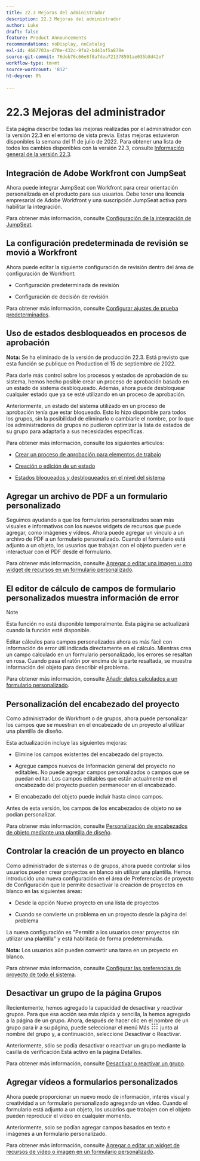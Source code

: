 ```yaml
---
title: 22.3 Mejoras del administrador
description: 22.3 Mejoras del administrador
author: Luke
draft: false
feature: Product Announcements
recommendations: noDisplay, noCatalog
exl-id: 4607703a-d70e-432c-9fa2-bd43af5a870e
source-git-commit: 76deb76c66e8f8a7dea721378591ae035b8d42e7
workflow-type: tm+mt
source-wordcount: '812'
ht-degree: 0%

---
```


# 22.3 Mejoras del administrador

Esta página describe todas las mejoras realizadas por el administrador con la versión 22.3 en el entorno de vista previa. Estas mejoras estuvieron disponibles la semana del 11 de julio de 2022. Para obtener una lista de todos los cambios disponibles con la versión 22.3, consulte [Información general de la versión 22.3](/help/quicksilver/product-announcements/product-releases/22.3-release-activity/22-3-release-overview.md).

## Integración de Adobe Workfront con JumpSeat

Ahora puede integrar JumpSeat con Workfront para crear orientación personalizada en el producto para sus usuarios. Debe tener una licencia empresarial de Adobe Workfront y una suscripción JumpSeat activa para habilitar la integración.

Para obtener más información, consulte [Configuración de la integración de JumpSeat](/help/quicksilver/administration-and-setup/configure-integrations/configure-jumpseat.md).

## La configuración predeterminada de revisión se movió a Workfront

Ahora puede editar la siguiente configuración de revisión dentro del área de configuración de Workfront:

* Configuración predeterminada de revisión

* Configuración de decisión de revisión

Para obtener más información, consulte [Configurar ajustes de prueba predeterminados](/help/quicksilver/administration-and-setup/manage-workfront/configure-proofing/configure-default-proof-settings.md).

## Uso de estados desbloqueados en procesos de aprobación

**Nota:** Se ha eliminado de la versión de producción 22.3. Está previsto que esta función se publique en Production el 15 de septiembre de 2022.

Para darle más control sobre los procesos y estados de aprobación de su sistema, hemos hecho posible crear un proceso de aprobación basado en un estado de sistema desbloqueado. Además, ahora puede desbloquear cualquier estado que ya se esté utilizando en un proceso de aprobación.

Anteriormente, un estado del sistema utilizado en un proceso de aprobación tenía que estar bloqueado. Esto lo hizo disponible para todos los grupos, sin la posibilidad de eliminarlo o cambiarle el nombre, por lo que los administradores de grupos no pudieron optimizar la lista de estados de su grupo para adaptarla a sus necesidades específicas.

Para obtener más información, consulte los siguientes artículos:

* [Crear un proceso de aprobación para elementos de trabajo](/help/quicksilver/administration-and-setup/customize-workfront/configure-approval-milestone-processes/create-approval-processes.md)

* [Creación o edición de un estado](/help/quicksilver/administration-and-setup/customize-workfront/creating-custom-status-and-priority-labels/create-or-edit-a-status.md)

* [Estados bloqueados y desbloqueados en el nivel del sistema](/help/quicksilver/administration-and-setup/customize-workfront/creating-custom-status-and-priority-labels/lock-or-unlock-a-custom-system-level-status.md)


## Agregar un archivo de PDF a un formulario personalizado

Seguimos ayudando a que los formularios personalizados sean más visuales e informativos con los nuevos widgets de recursos que puede agregar, como imágenes y vídeos. Ahora puede agregar un vínculo a un archivo de PDF a un formulario personalizado. Cuando el formulario está adjunto a un objeto, los usuarios que trabajan con el objeto pueden ver e interactuar con el PDF desde el formulario.

Para obtener más información, consulte [Agregar o editar una imagen u otro widget de recursos en un formulario personalizado](/help/quicksilver/administration-and-setup/customize-workfront/create-manage-custom-forms/add-widget-or-edit-its-properties-in-a-custom-form.md).

## El editor de cálculo de campos de formulario personalizados muestra información de error

>[!NOTE]
>
>Esta función no está disponible temporalmente. Esta página se actualizará cuando la función esté disponible.

Editar cálculos para campos personalizados ahora es más fácil con información de error útil indicada directamente en el cálculo. Mientras crea un campo calculado en un formulario personalizado, los errores se resaltan en rosa. Cuando pasa el ratón por encima de la parte resaltada, se muestra información del objeto para describir el problema.

Para obtener más información, consulte [Añadir datos calculados a un formulario personalizado](/help/quicksilver/administration-and-setup/customize-workfront/create-manage-custom-forms/add-calculated-data-to-custom-form.md).

## Personalización del encabezado del proyecto

Como administrador de Workfront o de grupos, ahora puede personalizar los campos que se muestran en el encabezado de un proyecto al utilizar una plantilla de diseño.

Esta actualización incluye las siguientes mejoras:

* Elimine los campos existentes del encabezado del proyecto.

* Agregue campos nuevos de Información general del proyecto no editables. No puede agregar campos personalizados o campos que se puedan editar. Los campos editables que están actualmente en el encabezado del proyecto pueden permanecer en el encabezado.

* El encabezado del objeto puede incluir hasta cinco campos.


Antes de esta versión, los campos de los encabezados de objeto no se podían personalizar.

Para obtener más información, consulte [Personalización de encabezados de objeto mediante una plantilla de diseño](/help/quicksilver/administration-and-setup/customize-workfront/use-layout-templates/customize-object-headers.md).

## Controlar la creación de un proyecto en blanco

Como administrador de sistemas o de grupos, ahora puede controlar si los usuarios pueden crear proyectos en blanco sin utilizar una plantilla. Hemos introducido una nueva configuración en el área de Preferencias de proyecto de Configuración que le permite desactivar la creación de proyectos en blanco en las siguientes áreas:

* Desde la opción Nuevo proyecto en una lista de proyectos

* Cuando se convierte un problema en un proyecto desde la página del problema


La nueva configuración es &quot;Permitir a los usuarios crear proyectos sin utilizar una plantilla&quot; y está habilitada de forma predeterminada.

**Nota:** Los usuarios aún pueden convertir una tarea en un proyecto en blanco.

Para obtener más información, consulte [Configurar las preferencias de proyecto de todo el sistema](/help/quicksilver/administration-and-setup/set-up-workfront/configure-system-defaults/set-project-preferences.md).

## Desactivar un grupo de la página Grupos

Recientemente, hemos agregado la capacidad de desactivar y reactivar grupos. Para que esa acción sea más rápida y sencilla, la hemos agregado a la página de un grupo. Ahora, después de hacer clic en el nombre de un grupo para ir a su página, puede seleccionar el menú Más ![](/help/quicksilver/administration-and-setup/manage-groups/create-and-manage-groups/assets/main-menu-icon.png) junto al nombre del grupo y, a continuación, seleccione Desactivar o Reactivar.

Anteriormente, sólo se podía desactivar o reactivar un grupo mediante la casilla de verificación Está activo en la página Detalles.

Para obtener más información, consulte [Desactivar o reactivar un grupo](/help/quicksilver/administration-and-setup/manage-groups/create-and-manage-groups/deactivate-or-reactivate-a-group.md).

## Agregar vídeos a formularios personalizados

Ahora puede proporcionar un nuevo modo de información, interés visual y creatividad a un formulario personalizado agregando un vídeo. Cuando el formulario está adjunto a un objeto, los usuarios que trabajen con el objeto pueden reproducir el vídeo en cualquier momento.

Anteriormente, solo se podían agregar campos basados en texto e imágenes a un formulario personalizado.

Para obtener más información, consulte [Agregar o editar un widget de recursos de vídeo o imagen en un formulario personalizado](/help/quicksilver/administration-and-setup/customize-workfront/create-manage-custom-forms/add-widget-or-edit-its-properties-in-a-custom-form.md).

